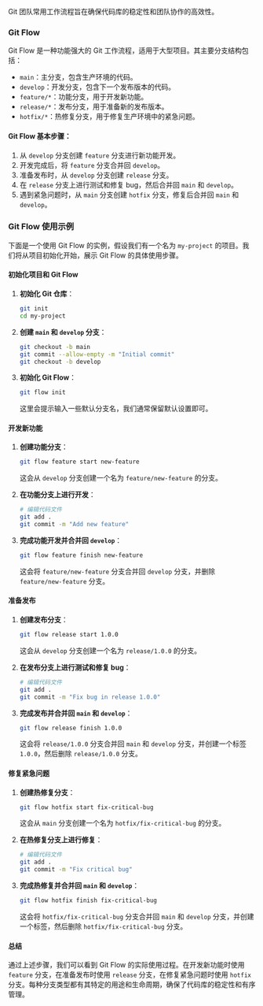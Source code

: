 Git 团队常用工作流程旨在确保代码库的稳定性和团队协作的高效性。

### Git Flow
Git Flow 是一种功能强大的 Git 工作流程，适用于大型项目。其主要分支结构包括：
- `main`：主分支，包含生产环境的代码。
- `develop`：开发分支，包含下一个发布版本的代码。
- `feature/*`：功能分支，用于开发新功能。
- `release/*`：发布分支，用于准备新的发布版本。
- `hotfix/*`：热修复分支，用于修复生产环境中的紧急问题。

#### Git Flow 基本步骤：
1. 从 `develop` 分支创建 `feature` 分支进行新功能开发。
2. 开发完成后，将 `feature` 分支合并回 `develop`。
3. 准备发布时，从 `develop` 分支创建 `release` 分支。
4. 在 `release` 分支上进行测试和修复 bug，然后合并回 `main` 和 `develop`。
5. 遇到紧急问题时，从 `main` 分支创建 `hotfix` 分支，修复后合并回 `main` 和 `develop`。

### Git Flow 使用示例
下面是一个使用 Git Flow 的实例，假设我们有一个名为 `my-project` 的项目。我们将从项目初始化开始，展示 Git Flow 的具体使用步骤。

#### 初始化项目和 Git Flow

1. **初始化 Git 仓库**：
    ```bash
    git init
    cd my-project
    ```

2. **创建 `main` 和 `develop` 分支**：
    ```bash
    git checkout -b main
    git commit --allow-empty -m "Initial commit"
    git checkout -b develop
    ```

3. **初始化 Git Flow**：
    ```bash
    git flow init
    ```
   这里会提示输入一些默认分支名，我们通常保留默认设置即可。

#### 开发新功能

1. **创建功能分支**：
    ```bash
    git flow feature start new-feature
    ```
   这会从 `develop` 分支创建一个名为 `feature/new-feature` 的分支。

2. **在功能分支上进行开发**：
    ```bash
    # 编辑代码文件
    git add .
    git commit -m "Add new feature"
    ```

3. **完成功能开发并合并回 `develop`**：
    ```bash
    git flow feature finish new-feature
    ```
   这会将 `feature/new-feature` 分支合并回 `develop` 分支，并删除 `feature/new-feature` 分支。

#### 准备发布

1. **创建发布分支**：
    ```bash
    git flow release start 1.0.0
    ```
   这会从 `develop` 分支创建一个名为 `release/1.0.0` 的分支。

2. **在发布分支上进行测试和修复 bug**：
    ```bash
    # 编辑代码文件
    git add .
    git commit -m "Fix bug in release 1.0.0"
    ```

3. **完成发布并合并回 `main` 和 `develop`**：
    ```bash
    git flow release finish 1.0.0
    ```
   这会将 `release/1.0.0` 分支合并回 `main` 和 `develop` 分支，并创建一个标签 `1.0.0`，然后删除 `release/1.0.0` 分支。

#### 修复紧急问题

1. **创建热修复分支**：
    ```bash
    git flow hotfix start fix-critical-bug
    ```
   这会从 `main` 分支创建一个名为 `hotfix/fix-critical-bug` 的分支。

2. **在热修复分支上进行修复**：
    ```bash
    # 编辑代码文件
    git add .
    git commit -m "Fix critical bug"
    ```

3. **完成热修复并合并回 `main` 和 `develop`**：
    ```bash
    git flow hotfix finish fix-critical-bug
    ```
   这会将 `hotfix/fix-critical-bug` 分支合并回 `main` 和 `develop` 分支，并创建一个标签，然后删除 `hotfix/fix-critical-bug` 分支。

#### 总结

通过上述步骤，我们可以看到 Git Flow 的实际使用过程。在开发新功能时使用 `feature` 分支，在准备发布时使用 `release` 分支，在修复紧急问题时使用 `hotfix` 分支。每种分支类型都有其特定的用途和生命周期，确保了代码库的稳定性和有序管理。